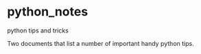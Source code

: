 # python_notes
python tips and tricks

Two documents that list a number of important handy python tips.
